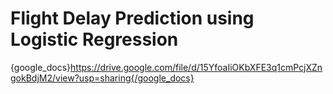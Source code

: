 # Flight Delay Prediction using Logistic Regression
{google_docs}https://drive.google.com/file/d/15YfoaIiOKbXFE3q1cmPcjXZngokBdjM2/view?usp=sharing{/google_docs}
